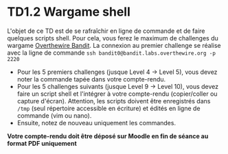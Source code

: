 TD1.2 Wargame shell
===================

L'objet de ce TD est de se rafraîchir en ligne de commande et de faire quelques scripts shell. Pour cela, vous ferez le maximum de challenges du wargame [Overthewire Bandit](https://overthewire.org/wargames/bandit/). La connexion au premier challenge se réalise avec la ligne de commande `ssh bandit0@bandit.labs.overthewire.org -p 2220`

* Pour les 5 premiers challenges (jusque Level 4 → Level 5), vous devez noter la commande tapée dans votre compte-rendu.
* Pour les 5 challenges suivants (jusque Level 9 → Level 10), vous devez faire un script shell et l'intégrer à votre compte-rendu (copier/coller ou capture d'écran). Attention, les scripts doivent être enregistrés dans `/tmp` (seul répertoire accessible en écriture) et édités en ligne de commande (vim ou nano).
* Ensuite, notez de nouveau uniquement les commandes.

**Votre compte-rendu doit être déposé sur Moodle en fin de séance au format PDF uniquement**
